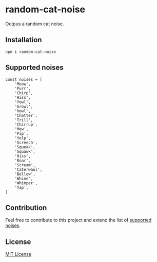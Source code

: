 # random-cat-noise
Outpus a random cat noise.
## Installation
`npm i random-cat-noise`
## Supported noises
```
const noises = [
    'Meow',
    'Purr',
    'Chirp',
    'Hiss',
    'Yowl',
    'Growl',
    'Howl',
    'Chatter',
    'Trill',
    'Chirrup',
    'Mew',
    'Pip',
    'Yelp',
    'Screech',
    'Squeak',
    'Squawk',
    'Hiss',
    'Roar',
    'Scream',
    'Caterwaul',
    'Bellow',
    'Whine',
    'Whimper',
    'Yap',
]
```
## Contribution
Feel free to contribute to this project and extend the list of [supported noises](https://github.com/Elxas866/random-cat-noise/edit/main/README.md#supported-noises).
## License
[MIT License](./LICENSE)
